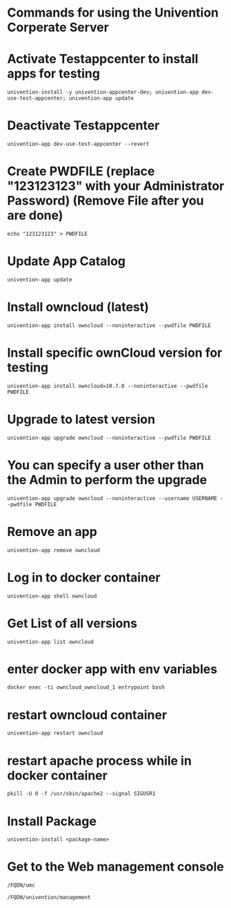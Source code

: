 # Commands for using the Univention Corperate Server

# Activate Testappcenter to install apps for testing

`univention-install -y univention-appcenter-dev; univention-app dev-use-test-appcenter; univention-app update`

# Deactivate Testappcenter

`univention-app dev-use-test-appcenter --revert`

# Create PWDFILE (replace "123123123" with your Administrator Password) (Remove File after you are done)

`echo "123123123" > PWDFILE`

# Update App Catalog

`univention-app update`

# Install owncloud (latest)

`univention-app install owncloud --noninteractive --pwdfile PWDFILE`

# Install specific ownCloud version for testing

`univention-app install owncloud=10.7.0 --noninteractive --pwdfile PWDFILE`

# Upgrade to latest version

`univention-app upgrade owncloud --noninteractive --pwdfile PWDFILE`

# You can specify a user other than the Admin to perform the upgrade

`univention-app upgrade owncloud --noninteractive --username USERNAME --pwdfile PWDFILE`

# Remove an app

`univention-app remove owncloud`

# Log in to docker container

`univention-app shell owncloud`

# Get List of all versions

`univention-app list owncloud`

# enter docker app with env variables

`docker exec -ti owncloud_owncloud_1 entrypoint bash`

# restart owncloud container

`univention-app restart owncloud`

# restart apache process while in docker container

`pkill -U 0 -f /usr/sbin/apache2 --signal SIGUSR1`

# Install Package

`univention-install <package-name>` 

# Get to the Web management console

`/FQDN/umc`

`/FQDN/univention/management`
